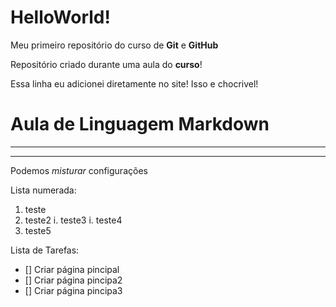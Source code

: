# HelloWorld!
 Meu primeiro repositório do curso de **Git** e **GitHub**

 Repositório criado durante uma aula do **curso**!

 Essa linha eu adicionei diretamente no site! Isso e chocrivel!

# Aula de Linguagem Markdown
---
***
Podemos _*misturar*_ configurações

Lista numerada:

1. teste
2. teste2
   i. teste3
   i. teste4
999. teste5

Lista de Tarefas:

- [] Criar página pincipal
- [] Criar página pincipa2
- [] Criar página pincipa3
